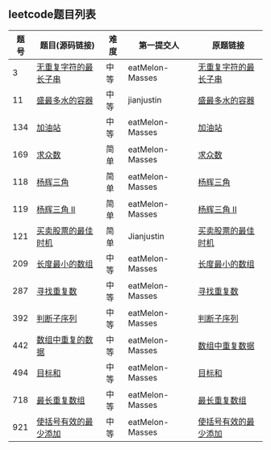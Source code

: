 ## leetcode题目列表

| 题号    | 题目(源码链接)             | 难度 | 第一提交人 |原题链接                                                         |
| ---- | -------------------- | ---- | ------------------------------------------------------------ | ------------------------------------------------------------ |
| 3    | [无重复字符的最长子串](https://github.com/jianjustin/awesome-leetcode-algorithm/blob/master/src/main/java/org/awesome/leetcode/algorithm/dp/LengthOfLongestSubstring.java)| 中等 |eatMelon-Masses| [无重复字符的最长子串](https://leetcode-cn.com/problems/longest-substring-without-repeating-characters/) |
| 11   | [盛最多水的容器](https://github.com/jianjustin/awesome-leetcode-algorithm/blob/master/src/main/java/org/awesome/leetcode/algorithm/array/ContainerWithMostWaterSolution.java)       | 中等 |jianjustin| [盛最多水的容器](https://leetcode-cn.com/problems/container-with-most-water) |
|134|[加油站](https://github.com/jianjustin/awesome-leetcode-algorithm/blob/master/src/main/java/org/awesome/leetcode/algorithm/greedy/GasStation.java)|中等|eatMelon-Masses|[加油站](https://leetcode-cn.com/problems/gas-station/)|
|169|[求众数](https://github.com/jianjustin/awesome-leetcode-algorithm/blob/master/src/main/java/org/awesome/leetcode/algorithm/array/MajorityElement.java)|简单|eatMelon-Masses|[求众数](https://leetcode-cn.com/problems/majority-element/)|
|118|[杨辉三角](https://github.com/jianjustin/awesome-leetcode-algorithm/blob/master/src/main/java/org/awesome/leetcode/algorithm/array/PascalTriangle.java)|简单|eatMelon-Masses|[杨辉三角](https://leetcode-cn.com/problems/pascals-triangle/)|
|119|[杨辉三角 II](https://github.com/jianjustin/awesome-leetcode-algorithm/blob/master/src/main/java/org/awesome/leetcode/algorithm/array/PascalTriangleII.java)|简单|eatMelon-Masses|[杨辉三角 II](https://leetcode-cn.com/problems/pascals-triangle-ii/)|
|121|[买卖股票的最佳时机](https://github.com/jianjustin/awesome-leetcode-algorithm/blob/master/src/main/java/org/awesome/leetcode/algorithm/dp/BestTimeToBuyAndSellStock.java)|简单|Jianjustin|[买卖股票的最佳时机](https://leetcode-cn.com/problems/best-time-to-buy-and-sell-stock/)|
|	209	 |[长度最小的数组](https://github.com/jianjustin/awesome-leetcode-algorithm/blob/master/src/main/java/org/awesome/leetcode/algorithm/dp/minSubArrayLen.java)|	中等|eatMelon-Masses|[长度最小的数组](https://leetcode-cn.com/problems/minimum-size-subarray-sum/)|
|287|[寻找重复数](https://github.com/jianjustin/awesome-leetcode-algorithm/blob/master/src/main/java/org/awesome/leetcode/algorithm/array/FindAllDuplicatesinAnArray.java)|中等|eatMelon-Masses|[寻找重复数](https://leetcode-cn.com/problems/find-the-duplicate-number/)|
|392|[判断子序列](https://leetcode-cn.com/problems/is-subsequence/)|中等|eatMelon-Masses|[判断子序列]()|
|442|[数组中重复的数据](https://github.com/jianjustin/awesome-leetcode-algorithm/blob/master/src/main/java/org/awesome/leetcode/algorithm/array/FindAllDuplicatesinAnArray.java)|中等|eatMelon-Masses|[数组中重复数据](https://leetcode-cn.com/problems/find-all-duplicates-in-an-array/)|
|	494	 |[目标和](https://github.com/jianjustin/awesome-leetcode-algorithm/blob/master/src/main/java/org/awesome/leetcode/algorithm/dp/TargetSum.java)|中等|eatMelon-Masses|[目标和](https://leetcode-cn.com/problems/target-sum/)|
|	718	  |[最长重复数组](https://github.com/jianjustin/awesome-leetcode-algorithm/blob/master/src/main/java/org/awesome/leetcode/algorithm/dp/MaximumLengthofRepeatedSubarray.java)|中等|eatMelon-Masses|[最长重复数组](https://leetcode-cn.com/problems/maximum-length-of-repeated-subarray/)|
|921|[使括号有效的最少添加](https://leetcode-cn.com/problems/minimum-add-to-make-parentheses-valid/)|中等|eatMelon-Masses|[使括号有效的最少添加]()|
​	

